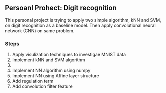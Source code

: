 ## Persoanl Prohect: Digit recognition

This personal project is trying to apply two simple algorithm, kNN and SVM, on digit recognition as a baseline model. Then apply convolutional neural network (CNN) on same problem.

### Steps

1. Apply visulization techniques to investigae MNIST data
2. Implement kNN and SVM algorithm
3. 
  1. Implement NN algorithm using numpy
  2. Implement NN using Affine layer structure
  3. Add regulation term
  4. Add convolution filter feature
